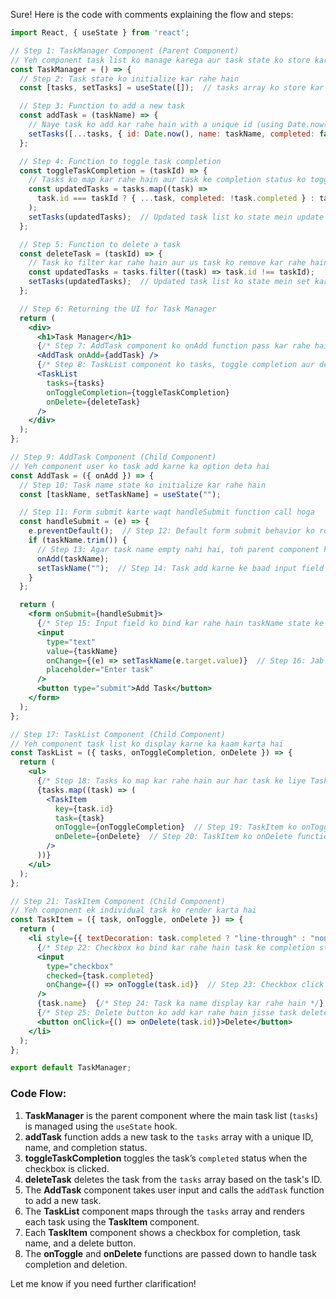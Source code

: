 Sure! Here is the code with comments explaining the flow and steps:

```jsx
import React, { useState } from 'react';

// Step 1: TaskManager Component (Parent Component)
// Yeh component task list ko manage karega aur task state ko store karega
const TaskManager = () => {
  // Step 2: Task state ko initialize kar rahe hain
  const [tasks, setTasks] = useState([]);  // tasks array ko store kar rahe hain, initially empty hai

  // Step 3: Function to add a new task
  const addTask = (taskName) => {
    // Naye task ko add kar rahe hain with a unique id (using Date.now()), initial completion status false
    setTasks([...tasks, { id: Date.now(), name: taskName, completed: false }]);
  };

  // Step 4: Function to toggle task completion
  const toggleTaskCompletion = (taskId) => {
    // Tasks ko map kar rahe hain aur task ke completion status ko toggle kar rahe hain (True to False or vice versa)
    const updatedTasks = tasks.map((task) =>
      task.id === taskId ? { ...task, completed: !task.completed } : task
    );
    setTasks(updatedTasks);  // Updated task list ko state mein update kar rahe hain
  };

  // Step 5: Function to delete a task
  const deleteTask = (taskId) => {
    // Task ko filter kar rahe hain aur us task ko remove kar rahe hain jiska ID delete karna hai
    const updatedTasks = tasks.filter((task) => task.id !== taskId);
    setTasks(updatedTasks);  // Updated task list ko state mein set kar rahe hain
  };

  // Step 6: Returning the UI for Task Manager
  return (
    <div>
      <h1>Task Manager</h1>
      {/* Step 7: AddTask component ko onAdd function pass kar rahe hain */}
      <AddTask onAdd={addTask} />
      {/* Step 8: TaskList component ko tasks, toggle completion aur delete function pass kar rahe hain */}
      <TaskList
        tasks={tasks}
        onToggleCompletion={toggleTaskCompletion}
        onDelete={deleteTask}
      />
    </div>
  );
};

// Step 9: AddTask Component (Child Component)
// Yeh component user ko task add karne ka option deta hai
const AddTask = ({ onAdd }) => {
  // Step 10: Task name state ko initialize kar rahe hain
  const [taskName, setTaskName] = useState("");

  // Step 11: Form submit karte waqt handleSubmit function call hoga
  const handleSubmit = (e) => {
    e.preventDefault();  // Step 12: Default form submit behavior ko rok rahe hain
    if (taskName.trim()) {
      // Step 13: Agar task name empty nahi hai, toh parent component ke onAdd function ko call kar rahe hain
      onAdd(taskName);
      setTaskName("");  // Step 14: Task add karne ke baad input field ko clear kar rahe hain
    }
  };

  return (
    <form onSubmit={handleSubmit}>
      {/* Step 15: Input field ko bind kar rahe hain taskName state ke saath */}
      <input
        type="text"
        value={taskName}
        onChange={(e) => setTaskName(e.target.value)}  // Step 16: Jab input change hoga, taskName state update hoga
        placeholder="Enter task"
      />
      <button type="submit">Add Task</button>
    </form>
  );
};

// Step 17: TaskList Component (Child Component)
// Yeh component task list ko display karne ka kaam karta hai
const TaskList = ({ tasks, onToggleCompletion, onDelete }) => {
  return (
    <ul>
      {/* Step 18: Tasks ko map kar rahe hain aur har task ke liye TaskItem component render kar rahe hain */}
      {tasks.map((task) => (
        <TaskItem
          key={task.id}
          task={task}
          onToggle={onToggleCompletion}  // Step 19: TaskItem ko onToggle function pass kar rahe hain
          onDelete={onDelete}  // Step 20: TaskItem ko onDelete function pass kar rahe hain
        />
      ))}
    </ul>
  );
};

// Step 21: TaskItem Component (Child Component)
// Yeh component ek individual task ko render karta hai
const TaskItem = ({ task, onToggle, onDelete }) => {
  return (
    <li style={{ textDecoration: task.completed ? "line-through" : "none" }}>
      {/* Step 22: Checkbox ko bind kar rahe hain task ke completion status ke saath */}
      <input
        type="checkbox"
        checked={task.completed}
        onChange={() => onToggle(task.id)}  // Step 23: Checkbox click karne par onToggle function call hoga
      />
      {task.name}  {/* Step 24: Task ka name display kar rahe hain */}
      {/* Step 25: Delete button ko add kar rahe hain jisse task delete hoga */}
      <button onClick={() => onDelete(task.id)}>Delete</button>
    </li>
  );
};

export default TaskManager;
```

### Code Flow:

1. **TaskManager** is the parent component where the main task list (`tasks`) is managed using the `useState` hook.
2. **addTask** function adds a new task to the `tasks` array with a unique ID, name, and completion status.
3. **toggleTaskCompletion** toggles the task’s `completed` status when the checkbox is clicked.
4. **deleteTask** deletes the task from the `tasks` array based on the task's ID.
5. The **AddTask** component takes user input and calls the `addTask` function to add a new task.
6. The **TaskList** component maps through the `tasks` array and renders each task using the **TaskItem** component.
7. Each **TaskItem** component shows a checkbox for completion, task name, and a delete button.
8. The **onToggle** and **onDelete** functions are passed down to handle task completion and deletion.

Let me know if you need further clarification!
